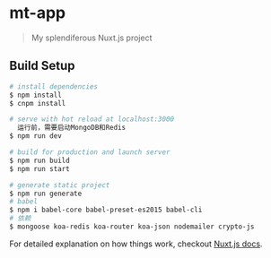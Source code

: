 # mt-app

> My splendiferous Nuxt.js project

## Build Setup

``` bash
# install dependencies
$ npm install
$ cnpm install

# serve with hot reload at localhost:3000
  运行前，需要启动MongoDB和Redis
$ npm run dev

# build for production and launch server
$ npm run build
$ npm run start

# generate static project
$ npm run generate
# babel
$ npm i babel-core babel-preset-es2015 babel-cli
# 依赖
$ mongoose koa-redis koa-router koa-json nodemailer crypto-js

```

For detailed explanation on how things work, checkout [Nuxt.js docs](https://nuxtjs.org).
